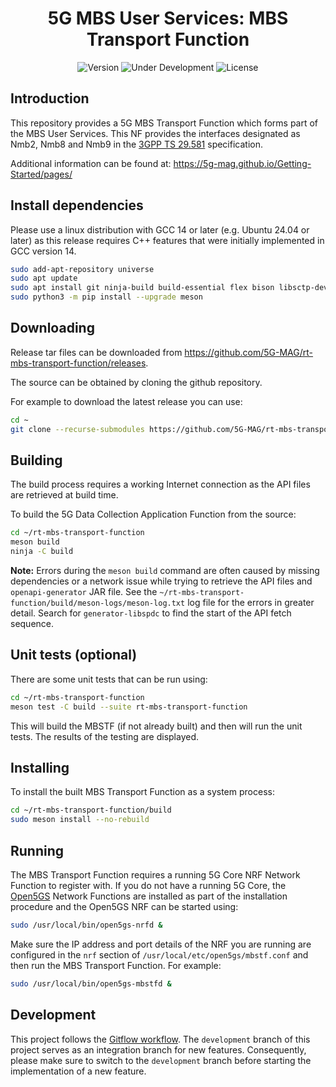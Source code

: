 <h1 align="center">5G MBS User Services: MBS Transport Function</h1>
<p align="center">
  <img src="https://img.shields.io/github/v/tag/5G-MAG/rt-mbs-transport-function?label=version" alt="Version">
  <img src="https://img.shields.io/badge/Status-Under_Development-yellow" alt="Under Development">
  <img src="https://img.shields.io/badge/License-5G--MAG%20Public%20License%20(v1.0)-blue" alt="License">
</p>

## Introduction

This repository provides a 5G MBS Transport Function which forms part of the MBS User Services. This NF provides the interfaces designated as Nmb2, Nmb8 and Nmb9 in the [3GPP TS 29.581](https://www.3gpp.org/DynaReport/29581.htm) specification.

Additional information can be found at: https://5g-mag.github.io/Getting-Started/pages/

## Install dependencies

Please use a linux distribution with GCC 14 or later (e.g. Ubuntu 24.04 or later) as this release requires C++ features that were initially implemented in GCC version 14.

```bash
sudo add-apt-repository universe
sudo apt update
sudo apt install git ninja-build build-essential flex bison libsctp-dev libgnutls28-dev libgcrypt-dev libssl-dev libidn11-dev libmongoc-dev libbson-dev libyaml-dev libnghttp2-dev libmicrohttpd-dev libcurl4-gnutls-dev libtins-dev libtalloc-dev libpcre2-dev curl wget default-jdk cmake jq util-linux-extra
sudo python3 -m pip install --upgrade meson
```

## Downloading

Release tar files can be downloaded from <https://github.com/5G-MAG/rt-mbs-transport-function/releases>.

The source can be obtained by cloning the github repository.

For example to download the latest release you can use:

```bash
cd ~
git clone --recurse-submodules https://github.com/5G-MAG/rt-mbs-transport-function.git
```

## Building

The build process requires a working Internet connection as the API files are retrieved at build time.

To build the 5G Data Collection Application Function from the source:

```bash
cd ~/rt-mbs-transport-function
meson build
ninja -C build
```

**Note:** Errors during the `meson build` command are often caused by missing dependencies or a network issue while trying to retrieve the API files and `openapi-generator` JAR file. See the `~/rt-mbs-transport-function/build/meson-logs/meson-log.txt` log file for the errors in greater detail. Search for `generator-libspdc` to find the start of the API fetch sequence.

## Unit tests (optional)

There are some unit tests that can be run using:

```bash
cd ~/rt-mbs-transport-function
meson test -C build --suite rt-mbs-transport-function
```

This will build the MBSTF (if not already built) and then will run the unit tests. The results of the testing are displayed.

## Installing

To install the built MBS Transport Function as a system process:

```bash
cd ~/rt-mbs-transport-function/build
sudo meson install --no-rebuild
```

## Running

The MBS Transport Function requires a running 5G Core NRF Network Function to register with. If you do not have a running 5G Core, the [Open5GS](https://open5gs.org/) Network Functions are installed as part of the installation procedure and the Open5GS NRF can be started using:

```bash
sudo /usr/local/bin/open5gs-nrfd &
```

Make sure the IP address and port details of the NRF you are running are configured in the `nrf` section of `/usr/local/etc/open5gs/mbstf.conf` and then run the MBS Transport Function. For example:

```bash
sudo /usr/local/bin/open5gs-mbstfd &
```

## Development

This project follows
the [Gitflow workflow](https://www.atlassian.com/git/tutorials/comparing-workflows/gitflow-workflow). The
`development` branch of this project serves as an integration branch for new features. Consequently, please make sure to
switch to the `development` branch before starting the implementation of a new feature.

